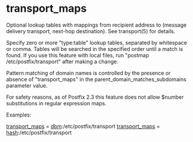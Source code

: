 # transport_maps 


Optional lookup tables with mappings from recipient address to
(message delivery transport, next-hop destination).  See transport(5)
for details.



Specify zero or more "type:table" lookup tables, separated by
whitespace or comma. Tables will be searched in the specified order
until a match is found.  If you use this
feature with local files, run "postmap /etc/postfix/transport"
after making a change.  

 Pattern matching of domain names is controlled by the presence
or absence of "transport_maps" in the parent_domain_matches_subdomains
parameter value.  

 For safety reasons, as of Postfix 2.3 this feature does not
allow $number substitutions in regular expression maps. 


Examples:



<a href="postconf.5.html#transport_maps">transport_maps</a> = <a href="DATABASE_README.html#types">dbm</a>:/etc/postfix/transport
<a href="postconf.5.html#transport_maps">transport_maps</a> = <a href="DATABASE_README.html#types">hash</a>:/etc/postfix/transport



